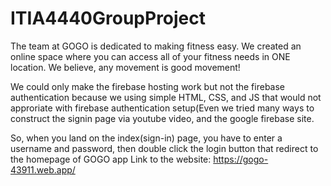 # ITIA4440GroupProject
The team at GOGO is dedicated to making fitness easy. We created an online space
				where you can access all of your fitness needs in ONE location. We believe, any movement
				is good movement!<br>
    
We could only make the firebase hosting work but not the firebase authentication because we using simple HTML, CSS, and JS
that would not approriate with firebase authentication setup(Even we tried many ways to construct the signin page via youtube video,
and the google firebase site.

So, when you land on the index(sign-in) page, you have to enter a username and password, then double click the login button that redirect to the homepage of GOGO app
Link to the website: https://gogo-43911.web.app/
